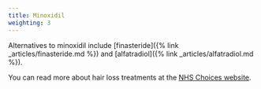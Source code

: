 ```yaml
---
title: Minoxidil
weighting: 3
---
```


Alternatives to minoxidil include [finasteride]({% link _articles/finasteride.md %}) and [alfatradiol]({% link _articles/alfatradiol.md %}).

You can read more about hair loss treatments at the [NHS Choices website](http://www.nhs.uk/Conditions/Hair-loss/Pages/Treatment.aspx).